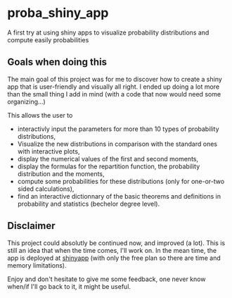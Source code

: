 # proba_shiny_app

A first try at using shiny apps to visualize probability distributions and compute easily probabilities

## Goals when doing this

The main goal of this project was for me to discover how to create a shiny app that is user-friendly and visually all right.
I ended up doing a lot more than the small thing I add in mind (with a code that now would need some organizing...)

This allows the user to 

* interactivly input the parameters for more than 10 types of probability distributions,
* Visualize the new distributions in comparison with the standard ones with interactive plots,
* display the numerical values of the first and second moments,
* display the formulas for the repartition function, the probability distribution and the moments,
* compute some probabilities for these distributions (only for one-or-two sided calculations),
* find an interactive dictionnary of the basic theorems and definitions in probability and statistics (bechelor degree level).

## Disclaimer

This project could absolutly be continued now, and improved (a lot). This is still an idea that when the time comes, I'll work on.
In the mean time, the app is deployed at [shinyapp](https://tanguylefort.shinyapps.io/probas/) (with only the free plan so there are time and memory limitations).

Enjoy and don't hesitate to give me some feedback, one never know when/if I'll go back to it, it might be useful.
